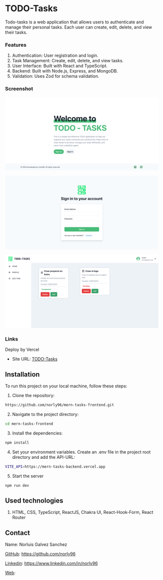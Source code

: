 # TODO-Tasks

Todo-tasks is a web application that allows users to authenticate and manage their personal tasks. Each user can create, edit, delete, and view their tasks.

### Features

1. Authentication: User registration and login.
2. Task Management: Create, edit, delete, and view tasks.
3. User Interface: Built with React and TypeScript.
4. Backend: Built with Node.js, Express, and MongoDB.
5. Validation: Uses Zod for schema validation.

### Screenshot

![](./public/home.png)

![](./public/login.png)

![](./public/tasks.png)

### Links

Deploy by Vercel

- Site URL: [TODO-Tasks](https://todo-tasks-sigma.vercel.app/)

## Installation

To run this project on your local machine, follow these steps:

1. Clone the repository:

```bash
https://github.com/norly96/mern-tasks-frontend.git
```

2. Navigate to the project directory:

```bash
cd mern-tasks-frontend
```

3. Install the dependencies:

```bash
npm install
```

4. Set your environment variables. Create an .env file in the project root directory and add the API-URL:

```bash
VITE_API=https://mern-tasks-backend.vercel.app
```

5. Start the server

```bash
npm run dev
```

## Used technologies

1. HTML, CSS, TypeScript, ReactJS, Chakra UI, React-Hook-Form, React Router

## Contact

Name: Norluis Galvez Sanchez

[GitHub](https://github.com/norly96): https://github.com/norly96

[Linkedin](https://www.linkedin.com/in/norly96): https://www.linkedin.com/in/norly96

[Web](https://www.norly96.com):
